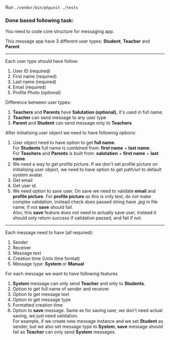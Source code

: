 Run <code>./vendor/bin/phpunit ./tests</code>

### Done based following task:

<p>You need to code core structure for messaging app.</p>
<p>This message app have 3 different user types: <strong>Student</strong>, <strong>Teacher</strong> and
    <strong>Parent</strong></p>
<hr>
<p>Each user type should have follow:</p>
<ol>
    <li>User ID (required)</li>
    <li>First name (required)</li>
    <li>Last name (required)</li>
    <li>Email (required)</li>
    <li>Profile Photo (optional)</li>
</ol>
<p>Difference between user types:</p>
<ol>
    <li><strong>Teachers</strong> and <strong>Parents</strong> have <strong>Salutation (optional)</strong>, it's used in full
        name.
    </li>
    <li><strong>Teacher</strong> can send message to any user type</li>
    <li><strong>Parent</strong> and <strong>Student</strong> can send message only to <strong>Teachers</strong></li>
</ol>
<p>After initialising user object we need to have following options:</p>
<ol>
    <li>User object need to have option to get <strong>full name</strong>.<br>
        For <strong>Students</strong> full name is combined from: <strong>first name</strong> + <strong>last
            name</strong>.<br>
        For <strong>Teachers</strong> and <strong>Parents</strong> is built from:
        <strong>salutation</strong> + <strong>first name</strong> + <strong>last name</strong>.
    </li>
    <li>We need a way to get profile picture. If we don't set profile picture on initialising user object, we need to
        have
        option to get path/url to default system avatar.
    </li>
    <li>
        Get email
    </li>
    <li>
        Get user id.
    </li>
    <li>We need option to save user. On save we need to validate <strong>email</strong> and
        <strong>profile picture</strong>.
        For <strong>profile picture</strong> as this is only test, do not make complex validation, instead check
        does passed string have <i>.jpg</i> in file name, if not <strong>save</strong> should fail.<br>
        Also, this <strong>save</strong> feature does not need to actually save user, instead it should only return
        success if validation passed, and fail if not.
    </li>
</ol>
<hr>
<p>Each message need to have (all required):</p>
<ol>
    <li>Sender</li>
    <li>Receiver</li>
    <li>Message text</li>
    <li>Creation time (Unix time format)</li>
    <li>Message type: <strong>System</strong> or <strong>Manual</strong></li>
</ol>
<p>For each message we want to have following features</p>
<ol>
    <li><strong>System</strong> message can only send <strong>Teacher</strong> and only to <strong>Students</strong>.</li>
    <li>Option to get full name of sender and receiver</li>
    <li>Option to get message text</li>
    <li>Option to get message type</li>
    <li>Formatted creation time</li>
    <li>Option to <strong>save</strong> message. Same as for saving user, we don't need actual saving, 
        we just need validation.<br>
        For example, if we create new message instance and we set <strong>Student</strong> as sender,
        but we also set message type to <strong>System</strong>,
        <strong>save</strong> message should fail as <strong>Teacher</strong> can only send <strong>System</strong> messages.
    </li>
</ol>
